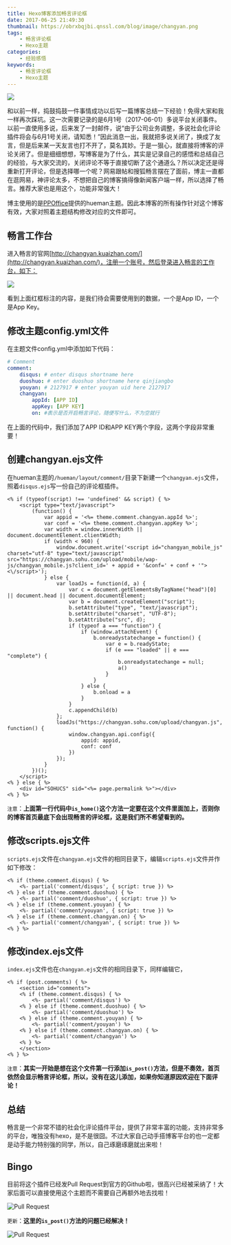 ```yaml
---
title: Hexo博客添加畅言评论框
date: 2017-06-25 21:49:30
thumbnail: https://obrxbqjbi.qnssl.com/blog/image/changyan.png
tags:
	- 畅言评论框
	- Hexo主题
categories:
	- 经验感悟
keywords:
	- 畅言评论框
	- Hexo主题
---
```

![](https://obrxbqjbi.qnssl.com/blog/image/changyan.png)

和以前一样，捣鼓捣鼓一件事情成功以后写一篇博客总结一下经验！免得大家和我一样再次踩坑。这一次需要记录的是6月1号（2017-06-01）多说平台关闭事件。以前一直使用多说，后来发了一封邮件，说“由于公司业务调整，多说社会化评论插件将会与6月1号关闭，请知悉！”因此消息一出，我就把多说关闭了，换成了友言，但是后来某一天友言也打不开了，莫名其妙。于是一狠心，就直接将博客的评论关闭了。但是细细想想，写博客是为了什么，其实是记录自己的感悟和总结自己的经验，与大家交流的，关闭评论不等于直接切断了这个通道么？所以决定还是得重新打开评论，但是选择哪一个呢？网易跟帖和搜狐畅言摆在了面前，博主一直都在逛网易，神评论太多，不想把自己的博客搞得像新闻客户端一样，所以选择了畅言。推荐大家也是用这个，功能非常强大！
 
博主使用的是[PPOffice](https://github.com/ppoffice)提供的hueman主题。因此本博客的所有操作针对这个博客有效，大家对照着主题结构修改对应的文件即可。
 
## 畅言工作台
进入畅言的官网[http://changyan.kuaizhan.com/](http://changyan.kuaizhan.com/)，注册一个账号，然后登录进入畅言的工作台，如下：

![](https://obrxbqjbi.qnssl.com/blog/image/changyan-workbench.png) 

看到上面红框标注的内容，是我们待会需要使用到的数据，一个是App ID，一个是App Key。

## 修改主题config.yml文件
在主题文件config.yml中添加如下代码：

``` yml
# Comment
comment:
    disqus: # enter disqus shortname here
    duoshuo: # enter duoshuo shortname here qinjiangbo
    youyan: # 2127917 # enter youyan uid here 2127917
    changyan:
        appId: [APP ID]
        appKey: [APP KEY]
        on: #表示是否开启畅言评论，随便写什么，不为空就行
```

在上面的代码中，我们添加了APP ID和APP KEY两个字段，这两个字段非常重要！

## 创建changyan.ejs文件
在hueman主题的`/hueman/layout/comment/`目录下新建一个`changyan.ejs`文件，照着`disqus.ejs`写一份自己的评论框插件。

``` ejs
<% if (typeof(script) !== 'undefined' && script) { %>
    <script type="text/javascript">
        (function() {
            var appid = '<%= theme.comment.changyan.appId %>';
            var conf = '<%= theme.comment.changyan.appKey %>';
            var width = window.innerWidth || document.documentElement.clientWidth;
            if (width < 960) {
                window.document.write('<script id="changyan_mobile_js" charset="utf-8" type="text/javascript" src="https://changyan.sohu.com/upload/mobile/wap-js/changyan_mobile.js?client_id=' + appid + '&conf=' + conf + '"><\/script>');
            } else {
                var loadJs = function(d, a) {
                    var c = document.getElementsByTagName("head")[0] || document.head || document.documentElement;
                    var b = document.createElement("script");
                    b.setAttribute("type", "text/javascript");
                    b.setAttribute("charset", "UTF-8");
                    b.setAttribute("src", d);
                    if (typeof a === "function") {
                        if (window.attachEvent) {
                            b.onreadystatechange = function() {
                                var e = b.readyState;
                                if (e === "loaded" || e === "complete") {
                                    b.onreadystatechange = null;
                                    a()
                                }
                            }
                        } else {
                            b.onload = a
                        }
                    }
                    c.appendChild(b)
                };
                loadJs("https://changyan.sohu.com/upload/changyan.js", function() {
                    window.changyan.api.config({
                        appid: appid,
                        conf: conf
                    })
                });
            }
        })();
    </script>
<% } else { %>
    <div id="SOHUCS" sid="<%= page.permalink %>"></div>
<% } %>
```

`注意`：**上面第一行代码中`is_home()`这个方法一定要在这个文件里面加上，否则你的博客首页最底下会出现畅言的评论框，这是我们所不希望看到的。**

## 修改scripts.ejs文件
`scripts.ejs`文件在`changyan.ejs`文件的相同目录下，编辑`scripts.ejs`文件并作如下修改：

``` ejs
<% if (theme.comment.disqus) { %>
    <%- partial('comment/disqus', { script: true }) %>
<% } else if (theme.comment.duoshuo) { %>
    <%- partial('comment/duoshuo', { script: true }) %>
<% } else if (theme.comment.youyan) { %>
    <%- partial('comment/youyan', { script: true }) %>
<% } else if (theme.comment.changyan.on) { %>
    <%- partial('comment/changyan', { script: true }) %>
<% } %>
```

## 修改index.ejs文件
`index.ejs`文件也在`changyan.ejs`文件的相同目录下，同样编辑它，

``` ejs
<% if (post.comments) { %>
    <section id="comments">
    <% if (theme.comment.disqus) { %>
        <%- partial('comment/disqus') %>
    <% } else if (theme.comment.duoshuo) { %>
        <%- partial('comment/duoshuo') %>
    <% } else if (theme.comment.youyan) { %>
        <%- partial('comment/youyan') %>
    <% } else if (theme.comment.changyan.on) { %>
        <%- partial('comment/changyan') %>
    <% } %>
    </section>
<% } %>
```

`注意`：**其实一开始是想在这个文件第一行添加`is_post()`方法，但是不奏效，首页依然会显示畅言评论框，所以，没有在这儿添加，如果你知道原因欢迎在下面评论！**

## 总结
畅言是一个非常不错的社会化评论插件平台，提供了非常丰富的功能，支持非常多的平台，唯独没有hexo，是不是很囧。不过大家自己动手搭博客平台的也一定都是动手能力特别强的同学，所以，自己琢磨琢磨就出来啦！

## Bingo
目前将这个插件已经发Pull  Request到官方的Github啦，很高兴已经被采纳了！大家后面可以直接使用这个主题而不需要自己再额外地去找啦！

![Pull Request](https://obrxbqjbi.qnssl.com/blog/image/changyan-PR.png)

`更新`：**这里的`is_post()`方法的问题已经解决！**

![Pull Request](https://obrxbqjbi.qnssl.com/blog/image/changyan-PR2.png)
